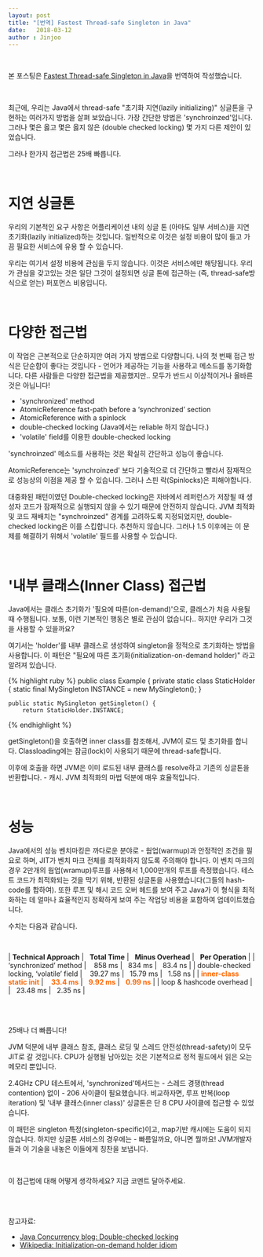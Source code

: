```yaml
---
layout: post
title: "[번역] Fastest Thread-safe Singleton in Java"
date:   2018-03-12
author : Jinjoo
---
```

<br/>

본 포스팅은 [Fastest Thread-safe Singleton in Java]을 번역하여 작성했습니다.

<br/>


최근에, 우리는 Java에서 thread-safe "초기화 지연(lazily initializing)" 싱글톤을 구현하는 여러가지 방법을 살펴 보았습니다. 가장 간단한 방법은 'synchroinzed'입니다. 그러나 몇은 옳고 몇은 옳지 않은 (double checked locking) 몇 가지 다른 제안이 있었습니다.

그러나 한가지 접근법은 25배 빠릅니다.

<br/>

# 지연 싱글톤

우리의 기본적인 요구 사항은 어플리케이션 내의 싱글 톤 (아마도 일부 서비스)을 지연 초기화(lazily initialized)하는 것입니다. 일반적으로 이것은 설정 비용이 많이 들고 가끔 필요한 서비스에 유용 할 수 있습니다.

우리는 여기서 설정 비용에 관심을 두지 않습니다. 이것은 서비스에만 해당됩니다. 우리가 관심을 갖고있는 것은 일단 그것이 설정되면 싱글 톤에 접근하는 (즉, thread-safe방식으로 얻는) 퍼포먼스 비용입니다.

<br/>

# 다양한 접근법

이 작업은 근본적으로 단순하지만 여러 가지 방법으로 다양합니다.
나의 첫 번째 접근 방식은 단순함이 좋다는 것입니다 - 언어가 제공하는 기능을 사용하고 메소드를 동기화합니다. 다른 사람들은 다양한 접근법을 제공했지만.. 모두가 반드시 이상적이거나 올바른 것은 아닙니다!

+ 'synchronized' method
+ AtomicReference fast-path before a ‘synchronized’ section
+ AtomicReference with a spinlock
+ double-checked locking  (Java에서는 reliable 하지 않습니다.)
+ 'volatile' field를 이용한 double-checked locking


'synchroinzed' 메소드를 사용하는 것은 확실히 간단하고 성능이 좋습니다.

AtomicReference는 'synchroinzed' 보다 기술적으로 더 간단하고 빨라서 잠재적으로 성능상의 이점을 제공 할 수 있습니다. 그러나 스핀 락(Spinlocks)은 피해야합니다.

대중화된 패턴이였던 Double-checked locking은 자바에서 레퍼런스가 저장될 때 생성자 코드가 잠재적으로 실행되지 않을 수 있기 때문에 안전하지 않습니다. JVM 최적화 및 코드 재배치는 "synchroinzed" 경계를 고려하도록 지정되었지만, double-checked locking은 이를 스킵합니다. 추천하지 않습니다. 그러나 1.5 이후에는 이 문제를 해결하기 위해서 'volatile' 필드를 사용할 수 있습니다.

<br/>

# '내부 클래스(Inner Class) 접근법

Java에서는 클래스 초기화가 '필요에 따른(on-demand)'으로, 클래스가 처음 사용될 때 수행됩니다. 보통, 이런 기본적인 행동은 별로 관심이 없습니다.. 하지만 우리가 그것을 사용할 수 있을까요?

여기서는 'holder'를 내부 클래스로 생성하여 singleton을 정적으로 초기화하는 방법을 사용합니다.
이 패턴은 "필요에 따른 초기화(initialization-on-demand holder)" 라고 알려져 있습니다.

{% highlight ruby %}
public class Example {
    private static class StaticHolder {
        static final MySingleton INSTANCE = new MySingleton();
    }

    public static MySingleton getSingleton() {
        return StaticHolder.INSTANCE;
{% endhighlight %}

getSingleton()을 호출하면 inner class를 참조해서, JVM이 로드 및 초기화를 합니다. Classloading에는 잠금(lock)이 사용되기 때문에 thread-safe합니다.

이후에 호출을 하면 JVM은 이미 로드된 내부 클래스를 resolve하고 기존의 싱글톤을 반환합니다. - 캐시.  JVM 최적화의 마법 덕분에 매우 효율적입니다.

<br/>

# 성능

Java에서의 성능 벤치마킹은 까다로운 분야로 - 웜업(warmup)과 안정적인 조건을 필요로 하며, JIT가 벤치 마크 전체를 최적화하지 않도록 주의해야 합니다.
이 벤치 마크의 경우 2만개의 웜업(wramup)루프를 사용해서 1,000만개의 루프를 측정했습니다. 테스트 코드가 최적화되는 것을 막기 위해, 반환된 싱글톤을 사용했습니다(그들의 hash-code를 합하여). 또한 루프 및 해시 코드 오버 헤드를 보여 주고 Java가 이 형식을 최적화하는 데 얼마나 효율적인지 정확하게 보여 주는 작업당 비용을 포함하여 업데이트했습니다.

수치는 다음과 같습니다.

<br/>

| **Technical Approach**   | &nbsp;&nbsp;**Total Time** | &nbsp;&nbsp;**Minus Overhead** | &nbsp;&nbsp;**Per Operation** |
| ‘synchronized’ method  | &nbsp;&nbsp;&nbsp;858 ms | &nbsp;&nbsp;834 ms | &nbsp;&nbsp;83.4 ns |
| double-checked locking, ‘volatile’ field  | &nbsp;&nbsp;&nbsp;39.27 ms | &nbsp;&nbsp;15.79 ms | &nbsp;&nbsp;1.58 ns |
| <span style="color:#f60;">**inner-class static init**</span>  | <span style="color:#f60;">&nbsp;&nbsp;&nbsp;**33.4 ms**</span> | <span style="color:#f60;">&nbsp;&nbsp;**9.92 ms**</span> | <span style="color:#f60;">&nbsp;&nbsp;**0.99 ns**</span> |
| loop & hashcode overhead  | | &nbsp;&nbsp;23.48 ms | &nbsp;&nbsp;2.35 ns |

<br/>

<br/>

25배나 더 빠릅니다!

JVM 덕분에 내부 클래스 참조, 클래스 로딩 및 스레드 안전성(thread-safety)이 모두 JIT로 갈 것입니다. CPU가 실행될 남아있는 것은 기본적으로 정적 필드에서 읽은 오는 메모리 뿐입니다.


2.4GHz CPU 테스트에서, 'synchronized'메서드는 - 스레드 경쟁(thread contention) 없이 - 206 사이클이 필요했습니다. 비교하자면, 루프 반복(loop iteration) 및 '내부 클래스(inner class)' 싱글톤은 단 8 CPU 사이클에 접근할 수 있었습니다.

이 패턴은 singleton 특정(singleton-specific)이고, map기반 캐시에는 도움이 되지 않습니다. 하지만 싱글톤 서비스의 경우에는 - 빠름일까요, 아니면 뭘까요! JVM개발자들과 이 기술을 내놓은 이들에게 칭찬을 보냅니다.

<br/>

이 접근법에 대해 어떻게 생각하세요? 지금 코멘트 달아주세요.

<br/>

<br/>

참고자료:
- [Java Concurrency blog:  Double-checked locking]
- [Wikipedia: Initialization-on-demand holder idiom]


[Fastest Thread-safe Singleton in Java]: http://literatejava.com/jvm/fastest-threadsafe-singleton-jvm/

[Java Concurrency blog:  Double-checked locking]: http://jeremymanson.blogspot.kr/2008/05/double-checked-locking.html

[Wikipedia: Initialization-on-demand holder idiom]: https://en.wikipedia.org/wiki/Initialization-on-demand_holder_idiom
